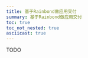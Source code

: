 ```yaml
---
title: 基于Rainbond做应用交付
summary: 基于Rainbond做应用交付
toc: true
toc_not_nested: true
asciicast: true
---
```


<div id="toc"></div>

TODO